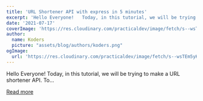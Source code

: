 ```yaml
---
title: 'URL Shortener API with express in 5 minutes'
excerpt: 'Hello Everyone!   Today, in this tutorial, we will be trying to make a URL shortener API. To...'
date: '2021-07-17'
coverImage: 'https://res.cloudinary.com/practicaldev/image/fetch/s--wsTEm5yK--/c_imagga_scale,f_auto,fl_progressive,h_420,q_auto,w_1000/https://dev-to-uploads.s3.amazonaws.com/uploads/articles/o2gxjeg542kd1x3pac7y.png'
author:
  name: Koders
  picture: "assets/blog/authors/koders.png"
ogImage:
  url: 'https://res.cloudinary.com/practicaldev/image/fetch/s--wsTEm5yK--/c_imagga_scale,f_auto,fl_progressive,h_420,q_auto,w_1000/https://dev-to-uploads.s3.amazonaws.com/uploads/articles/o2gxjeg542kd1x3pac7y.png'
---
```


Hello Everyone!   Today, in this tutorial, we will be trying to make a URL shortener API. To...

[Read more](https://dev.to/agorushkin/url-shortener-api-with-express-in-5-minutes-2ehp)
